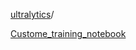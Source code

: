 [ultralytics](https://github.com/ultralytics)/


[Custome_training_notebook](https://blog.roboflow.com/how-to-train-yolov8-on-a-custom-dataset/)


